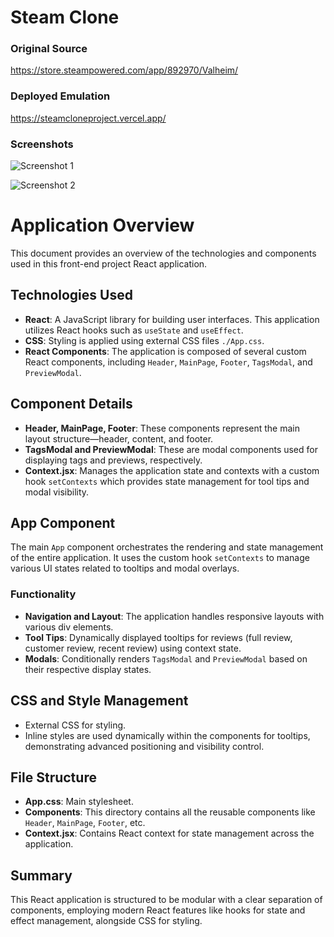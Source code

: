 # Steam Clone

### Original Source

https://store.steampowered.com/app/892970/Valheim/

### Deployed Emulation

https://steamcloneproject.vercel.app/


### Screenshots

![Screenshot 1](https://github.com/JCarter-coder/Steam-Clone/assets/104329744/59b25a0a-9cfb-4d12-9cd1-1c98069f0a89)

![Screenshot 2](https://github.com/JCarter-coder/Steam-Clone/assets/104329744/3c3306ec-ebda-4f51-846c-06c3c1d13eb2)


# Application Overview

This document provides an overview of the technologies and components used in this front-end project React application.

## Technologies Used

- **React**: A JavaScript library for building user interfaces. This application utilizes React hooks such as `useState` and `useEffect`.
- **CSS**: Styling is applied using external CSS files `./App.css`.
- **React Components**: The application is composed of several custom React components, including `Header`, `MainPage`, `Footer`, `TagsModal`, and `PreviewModal`.

## Component Details

- **Header, MainPage, Footer**: These components represent the main layout structure—header, content, and footer.
- **TagsModal and PreviewModal**: These are modal components used for displaying tags and previews, respectively.
- **Context.jsx**: Manages the application state and contexts with a custom hook `setContexts` which provides state management for tool tips and modal visibility.

## App Component

The main `App` component orchestrates the rendering and state management of the entire application. It uses the custom hook `setContexts` to manage various UI states related to tooltips and modal overlays.

### Functionality

- **Navigation and Layout**: The application handles responsive layouts with various div elements.
- **Tool Tips**: Dynamically displayed tooltips for reviews (full review, customer review, recent review) using context state.
- **Modals**: Conditionally renders `TagsModal` and `PreviewModal` based on their respective display states.

## CSS and Style Management

- External CSS for styling.
- Inline styles are used dynamically within the components for tooltips, demonstrating advanced positioning and visibility control.

## File Structure

- **App.css**: Main stylesheet.
- **Components**: This directory contains all the reusable components like `Header`, `MainPage`, `Footer`, etc.
- **Context.jsx**: Contains React context for state management across the application.

## Summary

This React application is structured to be modular with a clear separation of components, employing modern React features like hooks for state and effect management, alongside CSS for styling.

